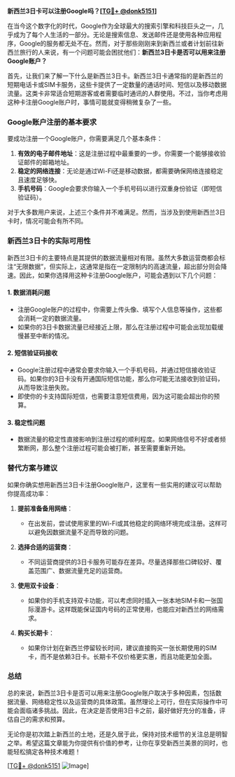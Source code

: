 **新西兰3日卡可以注册Google吗？[[TG💪+ @donk5151](https://t.me/s/donk5151)]**

在当今这个数字化的时代，Google作为全球最大的搜索引擎和科技巨头之一，几乎成为了每个人生活的一部分。无论是搜索信息、发送邮件还是使用各种应用程序，Google的服务都无处不在。然而，对于那些刚刚来到新西兰或者计划前往新西兰旅行的人来说，有一个问题可能会困扰他们：**新西兰3日卡是否可以用来注册Google账户？**

首先，让我们来了解一下什么是新西兰3日卡。新西兰3日卡通常指的是新西兰的短期电话卡或SIM卡服务，这些卡提供了一定数量的通话时间、短信以及移动数据流量。这类卡非常适合短期游客或者需要临时通讯的人群使用。不过，当你考虑用这种卡注册Google账户时，事情可能就变得稍微复杂了一些。

### Google账户注册的基本要求

要成功注册一个Google账户，你需要满足几个基本条件：

1. **有效的电子邮件地址**：这是注册过程中最重要的一步。你需要一个能够接收验证邮件的邮箱地址。
2. **稳定的网络连接**：无论是通过Wi-Fi还是移动数据，都需要确保网络连接稳定且速度足够快。
3. **手机号码**：Google会要求你输入一个手机号码以进行双重身份验证（即短信验证码）。

对于大多数用户来说，上述三个条件并不难满足。然而，当涉及到使用新西兰3日卡时，情况可能会有所不同。

### 新西兰3日卡的实际可用性

新西兰3日卡的主要特点是其提供的数据流量相对有限。虽然大多数运营商都会标注“无限数据”，但实际上，这通常是指在一定限制内的高速流量，超出部分则会降速。因此，如果你选择用这种卡注册Google账户，可能会遇到以下几个问题：

#### 1. **数据消耗问题**
   - 注册Google账户的过程中，你需要上传头像、填写个人信息等操作，这些都会消耗一定的数据流量。
   - 如果你的3日卡数据流量已经接近上限，那么在注册过程中可能会出现加载缓慢甚至中断的情况。

#### 2. **短信验证码接收**
   - Google注册过程中通常会要求你输入一个手机号码，并通过短信接收验证码。如果你的3日卡没有开通国际短信功能，那么你可能无法接收到验证码，从而导致注册失败。
   - 即使你的卡支持国际短信，也需要注意短信费用，因为这可能会超出你的预算。

#### 3. **稳定性问题**
   - 数据流量的稳定性直接影响到注册过程的顺利程度。如果网络信号不好或者频繁断网，那么整个注册过程可能会被打断，甚至需要重新开始。

### 替代方案与建议

如果你确实想用新西兰3日卡注册Google账户，这里有一些实用的建议可以帮助你提高成功率：

1. **提前准备备用网络**：
   - 在出发前，尝试使用家里的Wi-Fi或其他稳定的网络环境完成注册。这样可以避免因数据流量不足而导致的问题。
   
2. **选择合适的运营商**：
   - 不同运营商提供的3日卡服务可能存在差异。尽量选择那些口碑较好、覆盖范围广、数据流量充足的运营商。

3. **使用双卡设备**：
   - 如果你的手机支持双卡功能，可以考虑同时插入一张本地SIM卡和一张国际漫游卡。这样既能保证国内号码的正常使用，也能应对新西兰的网络需求。

4. **购买长期卡**：
   - 如果你计划在新西兰停留较长时间，建议直接购买一张长期使用的SIM卡，而不是依赖3日卡。长期卡不仅价格更实惠，而且功能更加全面。

### 总结

总的来说，新西兰3日卡是否可以用来注册Google账户取决于多种因素，包括数据流量、网络稳定性以及运营商的具体政策。虽然理论上可行，但在实际操作中可能会面临诸多挑战。因此，在决定是否使用3日卡之前，最好做好充分的准备，评估自己的需求和预算。

无论你是初次踏上新西兰的土地，还是久居于此，保持对技术细节的关注总是明智之举。希望这篇文章能为你提供有价值的参考，让你在享受新西兰美景的同时，也能轻松搞定各种技术难题！

[[TG💪+ @donk5151](https://t.me/s/donk5151) ![Image](https://i.postimg.cc/rwNCRYN7/Snipaste-2025-04-30-17-27-05.png)]